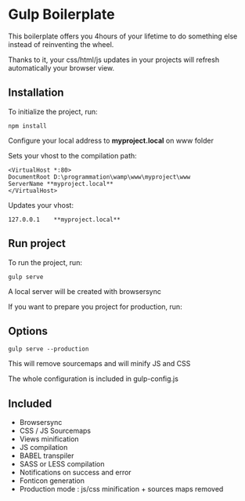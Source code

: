 # Gulp Boilerplate

This boilerplate offers you 4hours of your lifetime to do something else instead of reinventing the wheel.

Thanks to it, your css/html/js updates in your projects will refresh automatically your browser view.

## Installation

To initialize the project, run:

```
npm install
```

Configure your local address to **myproject.local** on www folder

Sets your vhost to the compilation path:

```
<VirtualHost *:80>
DocumentRoot D:\programmation\wamp\www\myproject\www
ServerName **myproject.local**
</VirtualHost>
```

Updates your vhost:

```
127.0.0.1    **myproject.local**
```

## Run project

To run the project, run:

```
gulp serve
```

A local server will be created with browsersync

If you want to prepare you project for production, run:

## Options

```
gulp serve --production
```

This will remove sourcemaps and will minify JS and CSS

The whole configuration is included in gulp-config.js

## Included

* Browsersync
* CSS / JS Sourcemaps
* Views minification
* JS compilation
* BABEL transpiler
* SASS or LESS compilation
* Notifications on success and error
* Fonticon generation
* Production mode : js/css minification + sources maps removed
